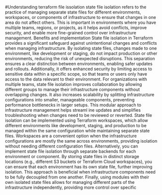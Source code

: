 #Understanding terraform file issolation
state file isolation refers to the practice of managing separate state files for different environments, workspaces, or components of infrastructure to ensure that changes in one area do not affect others. This is important in environments where you have multiple teams, regions, or projects, as it helps avoid conflicts, improve security, and enable more fine-grained control over infrastructure management.
Benefits and implementation
State file isolation in Terraform provides a significant safeguard against unintentional changes and conflicts when managing infrastructure. By isolating state files, changes made to one environment, like development or staging, do not impact production or other environments, reducing the risk of unexpected disruptions. This separation ensures a clear distinction between environments, enabling safer updates and rollouts. Additionally, it offers enhanced security by limiting access to sensitive data within a specific scope, so that teams or users only have access to the data relevant to their environment.
For organizations with multiple teams, state file isolation improves collaboration by allowing different groups to manage their infrastructure components without overlapping changes. It also increases scalability by splitting infrastructure configurations into smaller, manageable components, preventing performance bottlenecks in larger setups. This modular approach to infrastructure management helps streaml
ine updates and simplifies troubleshooting when changes need to be reviewed or reverted.
State file isolation can be implemented using Terraform workspaces, which allow different environments like development, staging, and production to be managed within the same configuration while maintaining separate state files. Workspaces are a convenient option when the infrastructure configurations are mostly the same across environments, providing isolation without needing different configuration files.
Alternatively, you can implement state file isolation through separate backends for each environment or component. By storing state files in distinct storage locations (e.g., different S3 buckets or Terraform Cloud workspaces), you can ensure that each environment has its own state file, further improving isolation. This approach is beneficial when infrastructure components need to be fully decoupled from one another. Finally, using modules with their own isolated state files allows for managing different parts of the infrastructure independently, providing more control over specific
